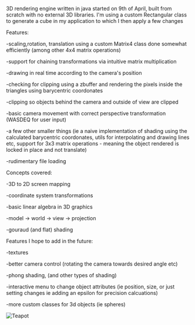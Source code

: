 3D rendering engine written in java started on 9th of April, built from scratch with no external 3D libraries. I'm using a custom Rectangular class to generate a cube in my application to which I then apply a few changes

Features:

-scaling,rotation, translation using a custom Matrix4 class done somewhat efficiently (among other 4x4 matrix operations)

-support for chaining transformations via intuitive matrix multiplication 

-drawing in real time according to the camera's position

-checking for clipping using a zbuffer and rendering the pixels inside the triangles using barycentric coordonates

-clipping so objects behind the camera and outside of view are clipped

-basic camera movement with correct perspective transformation (WASDEQ for user input)

-a few other smaller things (ie a naive implementation of shading using the calculated barycentric coordonates, utils for interpolating and drawing lines etc, support for 3x3 matrix operations - meaning the object rendered is locked in place and not translate)

-rudimentary file loading

Concepts covered:

-3D to 2D screen mapping

-coordinate system transformations

-basic linear algebra in 3D graphics

-model -> world -> view -> projection 

-gouraud (and flat) shading

Features I hope to add in the future:

-textures

-better camera control (rotating the camera towards desired angle etc)

-phong shading, (and other types of shading)

-interactive menu to change object attributes (ie position, size, or just setting changes ie adding an epsilon for precision calcuations)

-more custom classes for 3d objects (ie spheres)

![Teapot](https://github.com/user-attachments/assets/11d41fcb-88d8-4c1c-93ca-a7c9ca9b42b3)
